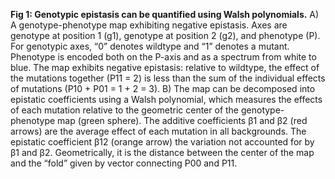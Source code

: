 **Fig 1: Genotypic epistasis can be quantified using Walsh polynomials.** A) A genotype-phenotype map exhibiting negative epistasis. Axes are genotype at position 1 (g1), genotype at position 2 (g2), and phenotype (P). For genotypic axes, “0” denotes wildtype and “1” denotes a mutant. Phenotype is encoded both on the P-axis and as a spectrum from white to blue. The map exhibits negative epistasis: relative to wildtype, the effect of the mutations together (P11 = 2) is less than the sum of the individual effects of mutations (P10 + P01 = 1 + 2 = 3). B) The map can be decomposed into epistatic coefficients using a Walsh polynomial, which measures the effects of each mutation relative to the geometric center of the genotype-phenotype map (green sphere). The additive coefficients β1 and β2 (red arrows) are the average effect of each mutation in all backgrounds. The epistatic coefficient β12 (orange arrow) the variation not accounted for by β1 and β2. Geometrically, it is the distance between the center of the map and the “fold” given by vector connecting P00 and P11.